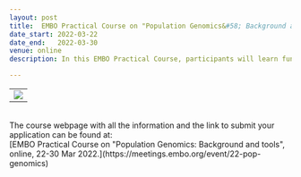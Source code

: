 ```yaml
---
layout: post
title:  EMBO Practical Course on "Population Genomics&#58; Background and tools" <font color='blue'>- Online course </font> <font color='green'>[open]</font>
date_start: 2022-03-22
date_end:   2022-03-30
venue: online
description: In this EMBO Practical Course, participants will learn fundamental concepts, advanced approaches and programming skills to reconstruct the demographic history of populations and infer natural selection, using both classic and machine learning-based techniques. Keynote lectures focused on major achievements and future perspectives of population genomics will complement the training. Lectures and practicals will be delivered by experienced outstanding and inspiring speakers. We expect participants to become fully confident in running analyses on their own after attending the course.

---
```


<table border="0" width="700">
<tr>
	<td><a href="http://https://meetings.embo.org/event/22-pop-genomics"><img src="../../../img/Logo_PopGen_course.jpg"></a>
	</td>	
</tr>
</table>

<br>
The course webpage with all the information and the link to submit your application can be found at:<br>
[EMBO Practical Course on "Population Genomics&#58; Background and tools", online, 22-30 Mar 2022.](https://meetings.embo.org/event/22-pop-genomics)
<br>
